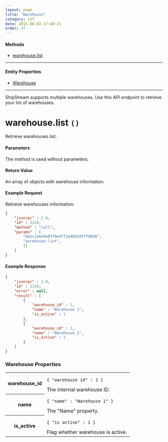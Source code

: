 ```yaml
---
layout: page
title: "Warehouse"
category: ref
date: 2015-06-03 17:48:21
order: 37
---
```


#### Methods

 * [warehouse.list](#warehouse_list)

----

#### Entity Properties

 * [Warehouse](#warehouse_properties)
 
----

ShipStream supports multiple warehouses. Use this API endpoint to retrieve your list of warehouses.

<h1 id="warehouse_list">
warehouse.list
<code>()</code>
</h1>
Retrieve warehouses list.

#### Parameters

The method is used without parameters.

#### Return Value

An array of objects with warehouse information.

#### Example Request

Retrieve warehouses information:

```json
{
    "jsonrpc" : 2.0,
    "id" : 1234,
    "method" : "call",
    "params" : [
        "be1c13ed4e03f0ed7f1e4053dfff9658",
        "warehouse.list",
        []
    ]
}
```

#### Example Response

```json
{
    "jsonrpc" : 2.0,
    "id" : 1234,
    "error" : null,
    "result" : [
        {
            "warehouse_id" : 1,
            "name" : "Warehouse 1",
            "is_active" : 1
        },
        {
            "warehouse_id" : 2,
            "name" : "Warehouse 2",
            "is_active" : 1
        }
    ]
}
```

<h3 id="warehouse_properties">
    Warehouse Properties
</h3>

<table class="table-striped">
<tbody>
    <tr>
        <th>warehouse_id</th>
        <td>
            <pre><code>{ "warehouse_id" : 1 }</code></pre>
            The internal warehouse ID.
        </td>
    </tr>
    <tr>
        <th>name</th>
        <td>
            <pre><code>{ "name" : "Warehouse 1" }</code></pre>
            The "Name" property.
        </td>
    </tr>
    <tr>
        <th>is_active</th>
        <td>
            <pre><code>{ "is_active" : 1 }</code></pre>
            Flag whether warehouse is active.
        </td>
    </tr>
</tbody>
</table>
